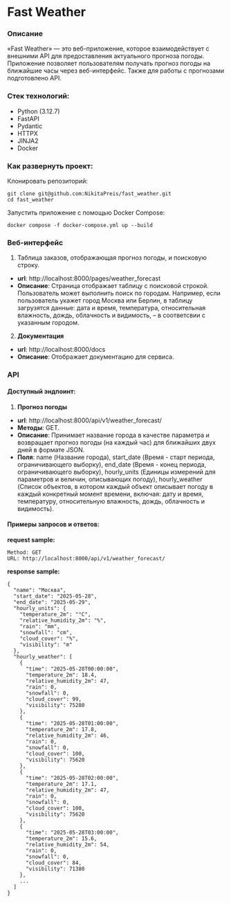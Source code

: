 # Fast Weather

### Описание

«Fast Weather» — это веб-приложение, которое взаимодействует с внешними API для предоставления актуального прогноза погоды. Приложение позволяет пользователям получать прогноз погоды на ближайшие часы через веб-интерфейс. Также для работы с прогнозами подготовлено API.


### Стек технологий:

* Python (3.12.7)
* FastAPI
* Pydantic
* HTTPX
* JINJA2
* Docker

### Как развернуть проект:

Клонировать репозиторий:
```
git clone git@github.com:NikitaPreis/fast_weather.git
cd fast_weather

```

Запустить приложение с помощью Docker Compose:
```
docker compose -f docker-compose.yml up --build
```

### Веб-интерфейс

1. Таблица заказов, отображающая прогноз погоды, и поисковую строку.
* **url**: http://localhost:8000/pages/weather_forecast
* **Описание**: Страница отображает таблицу с поисковой строкой. Пользователь может выполнить поиск по городам. Например, если пользователь укажет город Москва или Берлин, в таблицу загрузятся данные: дата и время, температура, относительная влажность, дождь, облачность и видимость, – в соответсвии с указанным городом.
2. **Документация**
* **url**: http://localhost:8000/docs
* **Описание**: Отображает документацию для сервиса.


### API

#### Доступный эндпоинт:

1) **Прогноз погоды**
* **url**: http://localhost:8000/api/v1/weather_forecast/
* **Методы**: GET.
* **Описание**: Принимает название города в качестве параметра и возвращает прогноз погоды (на каждый час) для ближайших двух дней в формате JSON.
* **Поля**: name (Название города), start_date (Время - старт периода, ограничивающего выборку), end_date (Время - конец периода, ограничивающего выборку), hourly_units (Единицы измерений для параметров и величин, описывающих погоду), hourly_weather (Список объектов, в котором каждый объект описывает погоду в каждый конкретный момент времени, включая: дату и время, температуру, относительную влажность, дождь, облачность и видимость).

#### Примеры запросов и ответов:


**request sample:**
```
Method: GET
URL: http://localhost:8000/api/v1/weather_forecast/
```

**response sample:**

```
{
  "name": "Москва",
  "start_date": "2025-05-28",
  "end_date": "2025-05-29",
  "hourly_units": {
    "temperature_2m": "°C",
    "relative_humidity_2m": "%",
    "rain": "mm",
    "snowfall": "cm",
    "cloud_cover": "%",
    "visibility": "m"
  },
  "hourly_weather": [
    {
      "time": "2025-05-28T00:00:00",
      "temperature_2m": 18.4,
      "relative_humidity_2m": 47,
      "rain": 0,
      "snowfall": 0,
      "cloud_cover": 99,
      "visibility": 75280
    },
    {
      "time": "2025-05-28T01:00:00",
      "temperature_2m": 17.8,
      "relative_humidity_2m": 46,
      "rain": 0,
      "snowfall": 0,
      "cloud_cover": 100,
      "visibility": 75620
    },
    {
      "time": "2025-05-28T02:00:00",
      "temperature_2m": 17.1,
      "relative_humidity_2m": 47,
      "rain": 0,
      "snowfall": 0,
      "cloud_cover": 100,
      "visibility": 75620
    },
    {
      "time": "2025-05-28T03:00:00",
      "temperature_2m": 15.6,
      "relative_humidity_2m": 54,
      "rain": 0,
      "snowfall": 0,
      "cloud_cover": 84,
      "visibility": 71380
    },
    ...
  ]
}
```
